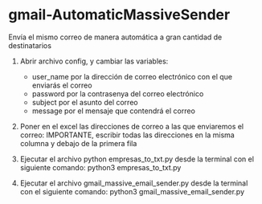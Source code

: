 # gmail-AutomaticMassiveSender
Envía el mismo correo de manera automática a gran cantidad de destinatarios

1. Abrir archivo config, y cambiar las variables:
    - user_name por la dirección de correo electrónico con el que enviarás el correo
    - password por la contrasenya del correo electrónico
    - subject por el asunto del correo
    - message por el mensaje que contendrá el correo

2. Poner en el excel las direcciones de correo a las que enviaremos el correo:
    IMPORTANTE, escribir todas las direcciones en la misma columna y debajo de la primera fila

3. Ejecutar el archivo python empresas_to_txt.py desde la terminal con el siguiente comando:
    python3 empresas_to_txt.py
    
4. Ejecutar el archivo gmail_massive_email_sender.py desde la terminal con el siguiente comando:
    python3 gmail_massive_email_sender.py
